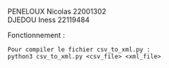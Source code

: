 PENELOUX Nicolas 22001302  
DJEDOU Iness 22119484


Fonctionnement :


    Pour compiler le fichier csv_to_xml.py :  
    python3 csv_to_xml.py <csv_file> <xml_file>